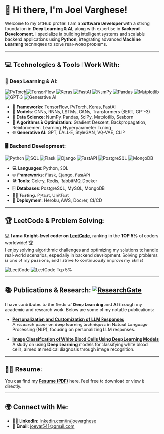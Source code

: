 

# 👋 Hi there, I'm **Joel Varghese**!  
Welcome to my GitHub profile! I am a **Software Developer** with a strong foundation in **Deep Learning & AI**, along with expertise in **Backend Development**. I specialize in building intelligent systems and scalable backend applications using **Python**, integrating advanced **Machine Learning** techniques to solve real-world problems.

---

## 💻 **Technologies & Tools I Work With:**

### 🧠 **Deep Learning & AI**:
 ![PyTorch](https://img.shields.io/badge/PyTorch-%23EE4C2C?style=flat&logo=pytorch&logoColor=white)![TensorFlow](https://img.shields.io/badge/TensorFlow-%23FF6F00?style=flat&logo=tensorflow&logoColor=white)  ![Keras](https://img.shields.io/badge/Keras-%23D00000?style=flat&logo=keras&logoColor=white)  ![FastAI](https://img.shields.io/badge/FastAI-%23000000?style=flat&logo=fastai&logoColor=white)  ![NumPy](https://img.shields.io/badge/NumPy-%23013243?style=flat&logo=numpy&logoColor=white)  ![Pandas](https://img.shields.io/badge/Pandas-%23150458?style=flat&logo=pandas&logoColor=white)  ![Matplotlib](https://img.shields.io/badge/Matplotlib-%23C23739?style=flat&logo=matplotlib&logoColor=white)![GPT-3](https://img.shields.io/badge/GPT-3-%232F74C4?style=flat&logo=openai&logoColor=white)  ![Generative AI](https://img.shields.io/badge/Generative%20AI-%231A73E8?style=flat&logo=artificial-intelligence&logoColor=white)
- 🤖 **Frameworks**: TensorFlow, PyTorch, Keras, FastAI
- 🔢 **Models**: CNNs, RNNs, LSTMs, GANs, Transformers (BERT, GPT-3)
- 💾 **Data Science**: NumPy, Pandas, SciPy, Matplotlib, Seaborn
- 🧮 **Algorithms & Optimization**: Gradient Descent, Backpropagation, Reinforcement Learning, Hyperparameter Tuning
- 🌐 **Generative AI**: GPT, DALL·E, StyleGAN, VQ-VAE, CLIP

### 🖥️ **Backend Development**:
![Python](https://img.shields.io/badge/Python-3776AB?style=flat&logo=python&logoColor=white)  ![SQL](https://img.shields.io/badge/SQL-4479A1?style=flat&logo=mysql&logoColor=white)  ![Flask](https://img.shields.io/badge/Flask-%23000?style=flat&logo=flask&logoColor=white)  ![Django](https://img.shields.io/badge/Django-%23092E20?style=flat&logo=django&logoColor=white)  ![FastAPI](https://img.shields.io/badge/FastAPI-%23F05032?style=flat&logo=fastapi&logoColor=white)  ![PostgreSQL](https://img.shields.io/badge/PostgreSQL-%23316192?style=flat&logo=postgresql&logoColor=white)  ![MongoDB](https://img.shields.io/badge/MongoDB-%2347A248?style=flat&logo=mongodb&logoColor=white)
- 💻 **Languages**: Python, SQL
- 🌐 **Frameworks**: Flask, Django, FastAPI
- 🛠 **Tools**: Celery, Redis, RabbitMQ, Docker
- 🗄️ **Databases**: PostgreSQL, MySQL, MongoDB
- 🧑‍💻 **Testing**: Pytest, UnitTest
- 🚀 **Deployment**: Heroku, AWS, Docker, CI/CD

---

## 🏆 **LeetCode & Problem Solving**:

💻 **I am a Knight-level coder on [LeetCode](https://leetcode.com/u/joevarghese/)**, ranking in the **TOP 5%** of coders worldwide! 🏆  
I enjoy solving algorithmic challenges and optimizing my solutions to handle real-world scenarios, especially in backend development. Solving problems is one of my passions, and I strive to continuously improve my skills!

![LeetCode](https://img.shields.io/badge/LeetCode-Knight%20Level-blue?style=flat&logo=leetcode&logoColor=white) ![LeetCode Top 5%](https://img.shields.io/badge/LeetCode-Top%205%25-blue?style=flat&logo=leetcode&logoColor=white)


---

## 📚 **Publications & Research**: [![ResearchGate](https://img.shields.io/badge/ResearchGate-Profile%20Page-blue?style=flat&logo=researchgate&logoColor=white)](https://www.researchgate.net/profile/Joel-Eapen-3)  



I have contributed to the fields of **Deep Learning** and **AI** through my academic and research work. Below are some of my notable publications:

- **[Personalization and Customization of LLM Responses](https://www.researchgate.net/publication/376960759_Personalization_and_Customization_of_LLM_Responses)**  
  A research paper on deep learning techniques in Natural Language Processing (NLP), focusing on personalizing LLM responses.

- **[Image Classification of White Blood Cells Using Deep Learning Models](https://www.ijaresm.com/image-classification-of-white-blood-cells-using-deep-learning-models)**  
  A study on using **Deep Learning** models for classifying white blood cells, aimed at medical diagnosis through image recognition.

---


## 🧑‍💻 **Resume**:

You can find my **[Resume (PDF)](https://github.com/joevar5/joevar5/blob/main/resume.pdf)** here. Feel free to download or view it directly.

---

## 🌍 **Connect with Me**:

- 🦸‍♂️ **LinkedIn**: [linkedin.com/in/joevarghese](https://www.linkedin.com/in/joel-eapen)
- 📧 **Email**: [joevar541@gmail.com](mailto:joevar541@gmail.com)


